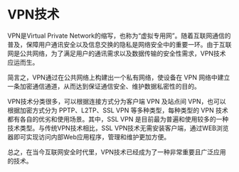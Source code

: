 # VPN技术

VPN是Virtual Private Network的缩写，也称为“虚拟专用网”。随着互联网通信的普及，保障用户通讯安全以及信息交换的隐私是网络安全中的重要一环。由于互联网是公共网络，为了满足用户的通讯需求以及数据传输的安全性需求，VPN技术应运而生。

简言之，VPN通过在公共网络上构建出一个私有网络，使设备在 VPN 网络中建立一条加密通信通道，从而达到保证通信安全、维护数据私密性的目的。

VPN技术分类很多，可以根据连接方式分为客户端 VPN 及站点间 VPN，也可以根据加密方式分为 PPTP、L2TP、SSL VPN 等多种类型，每种类型的 VPN 技术都有各自的优劣和使用场景。其中，SSL VPN 是目前最为普遍和使用较多的一种技术类型。与传统VPN技术相比，SSL VPN技术无需安装客户端，通过WEB浏览器即可实现访问内部Web应用程序，管理和维护更加方便。

总之，在当今互联网安全时代里，VPN技术已经成为了一种非常重要且广泛应用的技术。